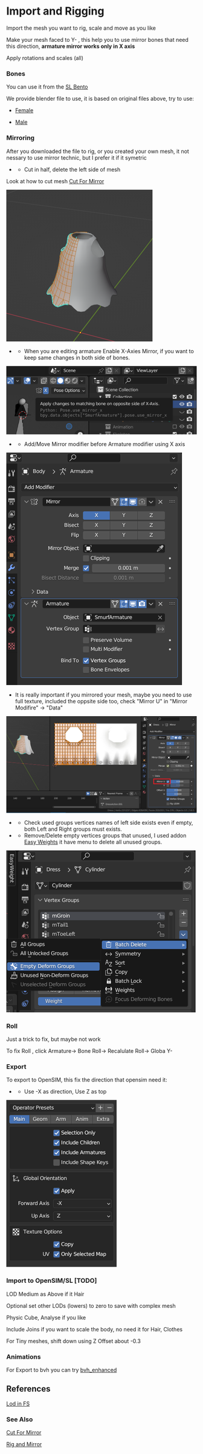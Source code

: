 # Import and Rigging

Import the mesh you want to rig, scale and move as you like

Make your mesh faced to Y- , this help you to use mirror bones that need this direction, **armature mirror works only in X axis**

Apply rotations and scales (all)

### Bones

You can use it from the [SL Bento](https://wiki.secondlife.com/wiki/Project_Bento_Resources_and_Information)

We provide blender file to use, it is based on original files above, try to use:

* [Female](../Female_SL_Bento_Fixed.blend)

* [Male](../Female_SL_Bento_Fixed.blend)

### Mirroring

After you downloaded the file to rig, or you created your own mesh, it not nessary to use mirror technic, but I prefer it if it symetric

* - Cut in half, delete the left side of mesh

Look at how to cut mesh [Cut For Mirror](../examples/CutForMirror/CutForMirror.md)

![Mirror Mesh](MirrorMesh.png)

* - When you are editing armature Enable X-Axies Mirror, if you want to keep same changes in both side of bones.

![Using Mirror On Armature](UsingMirrorOnX.png)

* - Add/Move Mirror modifier before Armature modifier using X axis

![Mirror Before Armature](MirrorBeforeArmature.png)

* It is really important if you mirrored your mesh, maybe you need to use full texture, included the oppsite side too, check "Mirror U" in "Mirror Modifire" -> "Data"

![Mirror With Texture Full](MirrorWithTextureFull.png)

* - Check used groups vertices names of left side exists even if empty, both Left and Right groups must exists.

* - Remove/Delete empty vertices groups that unused, I used addon [Easy Weights](https://studio.blender.org/pipeline/addons/easy_weights) it have menu to delete all unused groups.

![Delete Unused Groups](DeleteUnusedGroups.png)

### Roll

Just a trick to fix, but maybe not work

To fix Roll , click Armature-> Bone Roll-> Recalulate Roll-> Globa Y-

### Export

To export to OpenSIM, this fix the direction that opensim need it:

* - Use -X as direction, Use Z as top

![Rig Export](RigExportPage01.png)

### Import to OpenSIM/SL [TODO]

LOD Medium as Above if it Hair

Optional set other LODs (lowers) to zero to save with complex mesh

Physic Cube, Analyse if you like

Include Joins if you want to scale the body, no need it for Hair, Clothes

For Tiny meshes, shift down using Z Offset about -0.3

### Animations

For Export to bvh you can try [bvh_enhanced](https://github.com/walkoncross/blender_bvh_addon_enhanced)

## References

[Lod in FS](https://www.firestormviewer.org/lod-and-the-upcoming-firestorm-release-the-what-and-why/)


### See Also

[Cut For Mirror](../examples/CutForMirror/CutForMirror.md)

[Rig and Mirror](../examples/RigMirror/readme.md)

